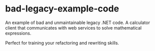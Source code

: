 <h1>bad-legacy-example-code</h1>

An example of bad and unmaintainable legacy .NET code. A calculator client that communicates with web services to solve mathematical expressions.

Perfect for training your refactoring and rewriting skills.
